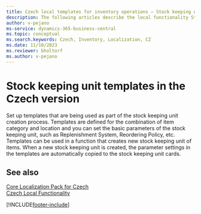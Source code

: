 ```yaml
---
title: Czech local templates for inventory operations – Stock keeping unit templates
description: The following articles describe the local functionality Stock keeping Unit Templates in the Czech version of Business Central.
author: v-pejano
ms-service: dynamics-365-business-central
ms.topic: conceptual
ms.search.keywords: Czech, Inventory, Localization, CZ
ms.date: 11/10/2023
ms.reviewer: bholtorf
ms.author: v-pejano
---
```


# Stock keeping unit templates in the Czech version

Set up templates that are being used as part of the stock keeping unit creation process.
Templates are defined for the combination of item category and location and you can set the basic parameters of the stock keeping unit, such as Replenishment System, Reordering Policy, etc.
Templates can be used in a function that creates new stock keeping unit of items. When a new stock keeping unit is created, the parameter settings in the templates are automatically copied to the stock keeping unit cards.

## See also

[Core Localization Pack for Czech](ui-extensions-core-localization-pack-cz.md)  
[Czech Local Functionality](czech-local-functionality.md)  


[!INCLUDE[footer-include](../../includes/footer-banner.md)]
